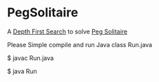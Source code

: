 # PegSolitaire

<p>A <a href="https://en.wikipedia.org/wiki/Depth-first_search">Depth First Search</a> to solve <a href="https://en.wikipedia.org/wiki/Peg_solitaire">Peg Solitaire</a></p>

<p>Please Simple compile and run Java class Run.java</p>

<p>$ javac Run.java</p>
<p>$ java Run</p>
